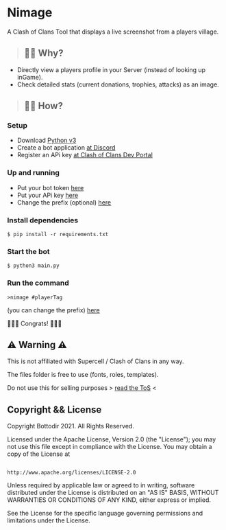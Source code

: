 # Nimage
A Clash of Clans Tool that displays a live screenshot from a players village.

> ## 🤷‍♂️ Why?
- Directly view a players profile in your Server (instead of looking up inGame).
- Check detailed stats (current donations, trophies, attacks) as an image. 

> ## 🙇‍♂️ How?
### Setup
- Download [Python v3](https://www.python.org/downloads/)
- Create a bot application [at Discord](https://discordpy.readthedocs.io/en/stable/discord.html)
- Register an APi key [at Clash of Clans Dev Portal](https://developer.clashofclans.com/#/getting-started)

### Up and running
- Put your bot token [here](https://github.com/GirlsFromPanema/nimage/blob/e24205c10ea624bcfacc02e4c7818d93bc973d0d/main.py#L206)
- Put your APi key [here](https://github.com/GirlsFromPanema/nimage/blob/e24205c10ea624bcfacc02e4c7818d93bc973d0d/main.py#L205)
- Change the prefix (optional) [here](https://github.com/GirlsFromPanema/nimage/blob/e24205c10ea624bcfacc02e4c7818d93bc973d0d/main.py#L207)
### Install dependencies 
```
$ pip install -r requirements.txt
```

### Start the bot 
```
$ python3 main.py
```

### Run the command
```
>nimage #playerTag
```
(you can change the prefix) [here]()

🎉🎉🎉 Congrats! 🎉🎉🎉

<ht>

## ⚠️ Warning ⚠️
This is not affiliated with Supercell / Clash of Clans in any way. 

The files folder is free to use (fonts, roles, templates).

Do not use this for selling purposes > [read the ToS](https://supercell.com/en/terms-of-service/.) <

## Copyright && License

Copyright Bottodir 2021. All Rights Reserved.

Licensed under the Apache License, Version 2.0 (the "License");
you may not use this file except in compliance with the License.
You may obtain a copy of the License at

                                    http://www.apache.org/licenses/LICENSE-2.0

Unless required by applicable law or agreed to in writing, software
distributed under the License is distributed on an "AS IS" BASIS,
WITHOUT WARRANTIES OR CONDITIONS OF ANY KIND, either express or implied.


See the License for the specific language governing permissions and
limitations under the License.
